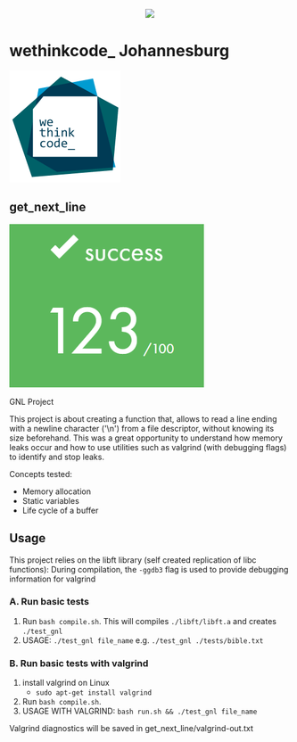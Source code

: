 
<p align="center">
  <img src="resources/logo.png"/>
</p>

# wethinkcode_ Johannesburg

![wethinkcode_ logo](resources/wtc.gif)

## get_next_line

![final mark](resources/get_next_line-finalmark.png)

GNL Project

This project is about creating a function that, allows to read a line ending with a newline character ('\n') 
from a file descriptor, without knowing its size beforehand. This was a great opportunity to understand how memory
leaks occur and how to use utilities such as valgrind (with debugging flags) to identify and stop leaks.

Concepts tested:
- Memory allocation
- Static variables
- Life cycle of a buffer

## Usage

This project relies on the libft library (self created replication of libc functions):
During compilation, the `-ggdb3` flag is used to provide debugging information for valgrind 

### A. Run basic tests

1. Run `bash compile.sh`. This will compiles `./libft/libft.a` and creates `./test_gnl` 
4. USAGE: `./test_gnl file_name` e.g. `./test_gnl ./tests/bible.txt`

### B. Run basic tests with valgrind

1. install valgrind on Linux
    - `sudo apt-get install valgrind`
2. Run `bash compile.sh`.
3. USAGE WITH VALGRIND: `bash run.sh && ./test_gnl file_name` 

Valgrind diagnostics will be saved in get_next_line/valgrind-out.txt
